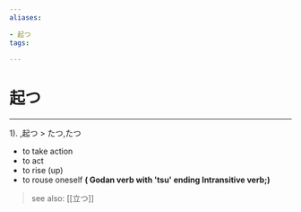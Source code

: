```yaml
---
aliases:
    
- 起つ
tags:
    
---
```


# 起つ
---
1).
,起つ > たつ,たつ

- to take action
- to act
- to rise (up)
- to rouse oneself
**( Godan verb with 'tsu' ending Intransitive verb;)**
> see also:  [[立つ]]
            